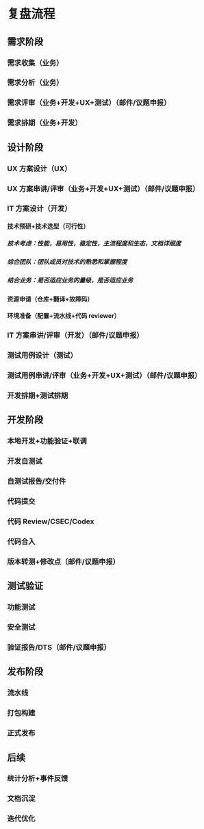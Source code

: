 # 复盘流程

## 需求阶段

### 需求收集（业务）

### 需求分析（业务）

### 需求评审（业务+开发+UX+测试）（邮件/议题申报）

### 需求排期（业务+开发）

## 设计阶段

### UX 方案设计（UX）

### UX 方案串讲/评审（业务+开发+UX+测试）（邮件/议题申报）

### IT 方案设计（开发）

#### 技术预研+技术选型（可行性）

##### 技术考虑：性能，易用性，稳定性，主流程度和生态，文档详细度

##### 综合团队：团队成员对技术的熟悉和掌握程度

##### 结合业务：是否适应业务的量级，是否适应业务

#### 资源申请（仓库+翻译+故障码）

#### 环境准备（配置+流水线+代码 reviewer）

### IT 方案串讲/评审（开发）（邮件/议题申报）

### 测试用例设计（测试）

### 测试用例串讲/评审（业务+开发+UX+测试）（邮件/议题申报）

### 开发排期+测试排期

## 开发阶段

### 本地开发+功能验证+联调

### 开发自测试

### 自测试报告/交付件

### 代码提交

### 代码 Review/CSEC/Codex

### 代码合入

### 版本转测+修改点（邮件/议题申报）

## 测试验证

### 功能测试

### 安全测试

### 验证报告/DTS（邮件/议题申报）

## 发布阶段

### 流水线

### 打包构建

### 正式发布

## 后续

### 统计分析+事件反馈

### 文档沉淀

### 迭代优化
